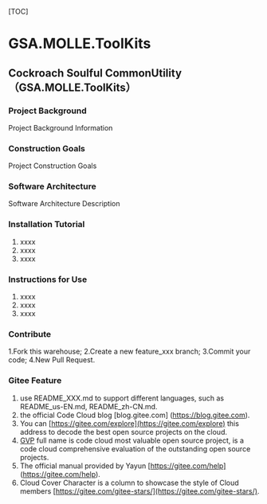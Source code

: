 [TOC]

# GSA.MOLLE.ToolKits

## Cockroach Soulful CommonUtility（GSA.MOLLE.ToolKits）


### Project Background
Project Background Information


### Construction Goals
Project Construction Goals


### Software Architecture
Software Architecture Description


### Installation Tutorial

1.  xxxx
2.  xxxx
3.  xxxx


### Instructions for Use

1.  xxxx
2.  xxxx
3.  xxxx


### Contribute

1.Fork this warehouse;
2.Create a new feature_xxx branch;
3.Commit your code;
4.New Pull Request.


### Gitee Feature

1. use README_XXX.md to support different languages, such as README_us-EN.md, README_zh-CN.md.
2. the official Code Cloud blog [blog.gitee.com] (https://blog.gitee.com).
3. You can [https://gitee.com/explore](https://gitee.com/explore) this address to decode the best open source projects on the cloud.
4. [GVP](https://gitee.com/gvp) full name is code cloud most valuable open source project, is a code cloud comprehensive evaluation of the outstanding open source projects.
5. The official manual provided by Yayun [https://gitee.com/help] (https://gitee.com/help).
6. Cloud Cover Character is a column to showcase the style of Cloud members [https://gitee.com/gitee-stars/](https://gitee.com/gitee-stars/).


